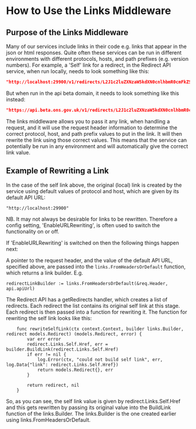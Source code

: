 # How to Use the Links Middleware

## Purpose of the Links Middleware

Many of our services include links in their code e.g. links that appear in the json or html responses. Quite often these services can be run in different environments with different protocols, hosts, and path prefixes (e.g. version numbers). For example, a 'Self' link for a redirect, in the Redirect API service, when run locally, needs to look something like this:

```json
"http://localhost:29900/v1/redirects/L2J1c2luZXNzaW5kdXN0cnlhbmR0cmFkZS9pdGFuZGludGVybmV0aW5kdXN0cnkvbXlidWxsZXRpbg=="
```

But when run in the api beta domain, it needs to look something like this instead:

```json
"https://api.beta.ons.gov.uk/v1/redirects/L2J1c2luZXNzaW5kdXN0cnlhbmR0cmFkZS9pdGFuZGludGVybmV0aW5kdXN0cnkvbXlidWxsZXRpbg=="
```

The links middleware allows you to pass it any link, when handling a request, and it will use the request header information to determine the correct protocol, host, and path prefix values to put in the link. It will then rewrite the link using those correct values. This means that the service can potentially be run in any environment and will automatically give the correct link value.

## Example of Rewriting a Link

In the case of the self link above, the original (local) link is created by the service using default values of protocol and host, which are given by its default API URL:

 `"http://localhost:29900"`

NB. It may not always be desirable for links to be rewritten. Therefore a config setting, 'EnableURLRewriting', is often used to switch the functionality on or off.

If 'EnableURLRewriting' is switched on then the following things happen next:

A pointer to the request header, and the value of the default API URL, specified above, are passed into the `links.FromHeadersOrDefault` function, which returns a link builder. E.g.

```redirectLinkBuilder := links.FromHeadersOrDefault(&req.Header, api.apiUrl)```

The Redirect API has a getRedirects handler, which creates a list of redirects. Each redirect the list contains its original self link at this stage. Each redirect is then passed into a function for rewriting it. The function for rewriting the self link looks like this:

```code
    func rewriteSelfLink(ctx context.Context, builder links.Builder, redirect models.Redirect) (models.Redirect, error) {
        var err error
        redirect.Links.Self.Href, err = builder.BuildLink(redirect.Links.Self.Href)
        if err != nil {
            log.Error(ctx, "could not build self link", err, log.Data{"link": redirect.Links.Self.Href})
            return models.Redirect{}, err
        }

        return redirect, nil
    }
```

So, as you can see, the self link value is given by redirect.Links.Self.Href and this gets rewritten by passing its original value into the BuildLink function of the links.Builder. The links.Builder is the one created earlier using links.FromHeadersOrDefault.
